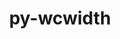 ---
title: "py-wcwidth"
layout: cache
categories: [package, develop]
meta: {"compilers": ["gcc@=11.1.0", "gcc@=11.4.0", "gcc@=7.5.0", "gcc@=9.4.0", "oneapi@=2024.2.1"], "num_specs": 43, "num_specs_by_stack": {"data-vis-sdk": 5, "e4s": 7, "e4s-neoverse-v2": 6, "e4s-neoverse_v1": 2, "e4s-oneapi": 16, "e4s-power": 2, "radiuss": 5, "root": 43}, "oss": ["ubuntu18.04", "ubuntu20.04", "ubuntu22.04"], "platforms": ["linux"], "stacks": ["data-vis-sdk", "e4s", "e4s-neoverse-v2", "e4s-neoverse_v1", "e4s-oneapi", "e4s-power", "radiuss", "root"], "targets": ["neoverse_v1", "neoverse_v2", "ppc64le", "x86_64_v3"], "versions": ["0.2.7"]}
spec_details: [{"compiler": "oneapi@=2024.2.1", "hash": "2ev6jwas5vwefqrzvlql6bbcq5z3kppq", "os": "ubuntu22.04", "platform": "linux", "size": "-", "stacks": ["e4s-oneapi", "root"], "target": "x86_64_v3", "variants": ["build_system=python_pip"], "versions": ["0.2.7"]}, {"compiler": "oneapi@=2024.2.1", "hash": "2ndqzdlsi42smohoos5lxzr5bxi5uuzh", "os": "ubuntu22.04", "platform": "linux", "size": "-", "stacks": ["e4s-oneapi", "root"], "target": "x86_64_v3", "variants": ["build_system=python_pip"], "versions": ["0.2.7"]}, {"compiler": "gcc@=11.1.0", "hash": "5ogx7hyxvm3po4gade2r4yzouiv6ltto", "os": "ubuntu20.04", "platform": "linux", "size": "-", "stacks": ["data-vis-sdk", "root"], "target": "x86_64_v3", "variants": ["build_system=python_pip"], "versions": ["0.2.7"]}, {"compiler": "gcc@=11.4.0", "hash": "5wvj3dyj6zfciojgwsjmrqkau6ygnwha", "os": "ubuntu22.04", "platform": "linux", "size": "-", "stacks": ["e4s", "root"], "target": "x86_64_v3", "variants": ["build_system=python_pip"], "versions": ["0.2.7"]}, {"compiler": "gcc@=9.4.0", "hash": "7piun2lvdkg7z6jq4usydrxm77a7fevy", "os": "ubuntu20.04", "platform": "linux", "size": "-", "stacks": ["e4s-power", "root"], "target": "ppc64le", "variants": ["build_system=python_pip"], "versions": ["0.2.7"]}, {"compiler": "gcc@=11.4.0", "hash": "bnn2h7zj5xnwjgynx4inmummrrf4ehhg", "os": "ubuntu22.04", "platform": "linux", "size": "-", "stacks": ["e4s-neoverse-v2", "root"], "target": "neoverse_v2", "variants": ["build_system=python_pip"], "versions": ["0.2.7"]}, {"compiler": "oneapi@=2024.2.1", "hash": "cyjvssybh34mmjlsmh7sn6lyacbeccge", "os": "ubuntu22.04", "platform": "linux", "size": "-", "stacks": ["e4s-oneapi", "root"], "target": "x86_64_v3", "variants": ["build_system=python_pip"], "versions": ["0.2.7"]}, {"compiler": "gcc@=11.1.0", "hash": "diw2sroa7qbffn7mfmxfwt46nzdl6dey", "os": "ubuntu20.04", "platform": "linux", "size": "-", "stacks": ["data-vis-sdk", "root"], "target": "x86_64_v3", "variants": ["build_system=python_pip"], "versions": ["0.2.7"]}, {"compiler": "oneapi@=2024.2.1", "hash": "dzbvkxeu6vudmq2zrk32kn6jye36adrx", "os": "ubuntu22.04", "platform": "linux", "size": "-", "stacks": ["e4s-oneapi", "root"], "target": "x86_64_v3", "variants": ["build_system=python_pip"], "versions": ["0.2.7"]}, {"compiler": "gcc@=11.4.0", "hash": "ecye3jxgdohvbw6g7lborv5n4p4kxgge", "os": "ubuntu22.04", "platform": "linux", "size": "-", "stacks": ["e4s", "root"], "target": "x86_64_v3", "variants": ["build_system=python_pip"], "versions": ["0.2.7"]}, {"compiler": "oneapi@=2024.2.1", "hash": "egavfgk7zk4jrqgyufheixbz7bxw7cdk", "os": "ubuntu22.04", "platform": "linux", "size": "-", "stacks": ["e4s-oneapi", "root"], "target": "x86_64_v3", "variants": ["build_system=python_pip"], "versions": ["0.2.7"]}, {"compiler": "gcc@=9.4.0", "hash": "ezdpjzme3ov2ccsxfkvkmo3pa2spmya2", "os": "ubuntu20.04", "platform": "linux", "size": "-", "stacks": ["e4s-power", "root"], "target": "ppc64le", "variants": ["build_system=python_pip"], "versions": ["0.2.7"]}, {"compiler": "gcc@=11.1.0", "hash": "ezfipo7d5wdqe5j5b5fndn5ea3ee5gdm", "os": "ubuntu20.04", "platform": "linux", "size": "-", "stacks": ["data-vis-sdk", "root"], "target": "x86_64_v3", "variants": ["build_system=python_pip"], "versions": ["0.2.7"]}, {"compiler": "gcc@=7.5.0", "hash": "fpp4hbapucpft3aa3zmqtvuxy27yw6zx", "os": "ubuntu18.04", "platform": "linux", "size": "-", "stacks": ["radiuss", "root"], "target": "x86_64_v3", "variants": ["build_system=python_pip"], "versions": ["0.2.7"]}, {"compiler": "gcc@=11.4.0", "hash": "h64zlitsmchkx7yn2l565tlejkpnu7ez", "os": "ubuntu22.04", "platform": "linux", "size": "-", "stacks": ["e4s", "root"], "target": "x86_64_v3", "variants": ["build_system=python_pip"], "versions": ["0.2.7"]}, {"compiler": "oneapi@=2024.2.1", "hash": "hhwd6h6mitpo6kzc3bej2akb4kqq2gk7", "os": "ubuntu22.04", "platform": "linux", "size": "-", "stacks": ["e4s-oneapi", "root"], "target": "x86_64_v3", "variants": ["build_system=python_pip"], "versions": ["0.2.7"]}, {"compiler": "gcc@=7.5.0", "hash": "hn6ndblg4uevs7dgs4gd2sozcmnajsv5", "os": "ubuntu18.04", "platform": "linux", "size": "-", "stacks": ["radiuss", "root"], "target": "x86_64_v3", "variants": ["build_system=python_pip"], "versions": ["0.2.7"]}, {"compiler": "gcc@=11.4.0", "hash": "kvh2fle4yh4zzvhjkmvpi3nfgokhk2ik", "os": "ubuntu22.04", "platform": "linux", "size": "-", "stacks": ["e4s-neoverse-v2", "root"], "target": "neoverse_v2", "variants": ["build_system=python_pip"], "versions": ["0.2.7"]}, {"compiler": "gcc@=11.4.0", "hash": "lylze3gfcdxaachra2dohurezez65zgw", "os": "ubuntu22.04", "platform": "linux", "size": "-", "stacks": ["e4s-neoverse-v2", "root"], "target": "neoverse_v2", "variants": ["build_system=python_pip"], "versions": ["0.2.7"]}, {"compiler": "gcc@=11.4.0", "hash": "msaxhkotwktjqgvzgg36fp3iawu655w5", "os": "ubuntu22.04", "platform": "linux", "size": "-", "stacks": ["e4s", "root"], "target": "x86_64_v3", "variants": ["build_system=python_pip"], "versions": ["0.2.7"]}, {"compiler": "oneapi@=2024.2.1", "hash": "p65pgtrtzpnnm5zq4kfbr3qq7hyl5c34", "os": "ubuntu22.04", "platform": "linux", "size": "-", "stacks": ["e4s-oneapi", "root"], "target": "x86_64_v3", "variants": ["build_system=python_pip"], "versions": ["0.2.7"]}, {"compiler": "gcc@=11.4.0", "hash": "p7gcikwt6ykhd7npkcz7xre2e4aj33vv", "os": "ubuntu22.04", "platform": "linux", "size": "-", "stacks": ["e4s-neoverse_v1", "root"], "target": "neoverse_v1", "variants": ["build_system=python_pip"], "versions": ["0.2.7"]}, {"compiler": "gcc@=11.4.0", "hash": "par6syznedtzmlhyfoxtppfduucu573e", "os": "ubuntu22.04", "platform": "linux", "size": "-", "stacks": ["e4s-neoverse-v2", "root"], "target": "neoverse_v2", "variants": ["build_system=python_pip"], "versions": ["0.2.7"]}, {"compiler": "oneapi@=2024.2.1", "hash": "ppkelyz6vdkydju5oa4stc4oikjhjsdi", "os": "ubuntu22.04", "platform": "linux", "size": "-", "stacks": ["e4s-oneapi", "root"], "target": "x86_64_v3", "variants": ["build_system=python_pip"], "versions": ["0.2.7"]}, {"compiler": "oneapi@=2024.2.1", "hash": "pvcrj7r2krx2qq6vmd6ti2ribh6tfd6h", "os": "ubuntu22.04", "platform": "linux", "size": "-", "stacks": ["e4s-oneapi", "root"], "target": "x86_64_v3", "variants": ["build_system=python_pip"], "versions": ["0.2.7"]}, {"compiler": "oneapi@=2024.2.1", "hash": "px5y3rpv6rqfdtrinij7oo4jpsj4wa36", "os": "ubuntu22.04", "platform": "linux", "size": "-", "stacks": ["e4s-oneapi", "root"], "target": "x86_64_v3", "variants": ["build_system=python_pip"], "versions": ["0.2.7"]}, {"compiler": "oneapi@=2024.2.1", "hash": "pxjwi3zo4focfw72e7v5d2xx7p55hvjq", "os": "ubuntu22.04", "platform": "linux", "size": "-", "stacks": ["e4s-oneapi", "root"], "target": "x86_64_v3", "variants": ["build_system=python_pip"], "versions": ["0.2.7"]}, {"compiler": "oneapi@=2024.2.1", "hash": "q3k2bj756uehekebx56epvss2rc2rubp", "os": "ubuntu22.04", "platform": "linux", "size": "-", "stacks": ["e4s-oneapi", "root"], "target": "x86_64_v3", "variants": ["build_system=python_pip"], "versions": ["0.2.7"]}, {"compiler": "oneapi@=2024.2.1", "hash": "rp5jwd7cgeb654ascdncw27wu6kiyz73", "os": "ubuntu22.04", "platform": "linux", "size": "-", "stacks": ["e4s-oneapi", "root"], "target": "x86_64_v3", "variants": ["build_system=python_pip"], "versions": ["0.2.7"]}, {"compiler": "gcc@=11.4.0", "hash": "rzdfeygtb7eob3gfsstcirqrfy4xyr6t", "os": "ubuntu22.04", "platform": "linux", "size": "-", "stacks": ["e4s-neoverse-v2", "root"], "target": "neoverse_v2", "variants": ["build_system=python_pip"], "versions": ["0.2.7"]}, {"compiler": "gcc@=11.4.0", "hash": "sm4fnsqqylxrz5plqtwqz2y5gpxrecgf", "os": "ubuntu22.04", "platform": "linux", "size": "-", "stacks": ["e4s", "root"], "target": "x86_64_v3", "variants": ["build_system=python_pip"], "versions": ["0.2.7"]}, {"compiler": "gcc@=11.4.0", "hash": "t3knabexvhpunyhs7jnpvrgz6orzlx7j", "os": "ubuntu22.04", "platform": "linux", "size": "-", "stacks": ["e4s-neoverse_v1", "root"], "target": "neoverse_v1", "variants": ["build_system=python_pip"], "versions": ["0.2.7"]}, {"compiler": "gcc@=11.4.0", "hash": "tsi4wgvkf7t7vtcjezdiq6julm767ok4", "os": "ubuntu22.04", "platform": "linux", "size": "-", "stacks": ["e4s", "root"], "target": "x86_64_v3", "variants": ["build_system=python_pip"], "versions": ["0.2.7"]}, {"compiler": "gcc@=11.1.0", "hash": "uuwiodablamfjfksba7zyip5c264rmwg", "os": "ubuntu20.04", "platform": "linux", "size": "-", "stacks": ["data-vis-sdk", "root"], "target": "x86_64_v3", "variants": ["build_system=python_pip"], "versions": ["0.2.7"]}, {"compiler": "oneapi@=2024.2.1", "hash": "wxgyo5zu5qawyu2z3otsumizyzquehb2", "os": "ubuntu22.04", "platform": "linux", "size": "-", "stacks": ["e4s-oneapi", "root"], "target": "x86_64_v3", "variants": ["build_system=python_pip"], "versions": ["0.2.7"]}, {"compiler": "oneapi@=2024.2.1", "hash": "wyx2nxh4rn6id5zvfmxjyym5tdecqlyq", "os": "ubuntu22.04", "platform": "linux", "size": "-", "stacks": ["e4s-oneapi", "root"], "target": "x86_64_v3", "variants": ["build_system=python_pip"], "versions": ["0.2.7"]}, {"compiler": "gcc@=7.5.0", "hash": "xpugf5jrgfflgqos4zu7ynqnsbiamwgn", "os": "ubuntu18.04", "platform": "linux", "size": "-", "stacks": ["radiuss", "root"], "target": "x86_64_v3", "variants": ["build_system=python_pip"], "versions": ["0.2.7"]}, {"compiler": "gcc@=7.5.0", "hash": "xstmx5zibf3buqjt432k2ng3ense2zzp", "os": "ubuntu18.04", "platform": "linux", "size": "-", "stacks": ["radiuss", "root"], "target": "x86_64_v3", "variants": ["build_system=python_pip"], "versions": ["0.2.7"]}, {"compiler": "gcc@=7.5.0", "hash": "xtlp6ein6hp4spav7hu32gx53ybsna6x", "os": "ubuntu18.04", "platform": "linux", "size": "-", "stacks": ["radiuss", "root"], "target": "x86_64_v3", "variants": ["build_system=python_pip"], "versions": ["0.2.7"]}, {"compiler": "gcc@=11.4.0", "hash": "xz3hfd2ctisyup72hdq4dr46soi32gyv", "os": "ubuntu22.04", "platform": "linux", "size": "-", "stacks": ["e4s", "root"], "target": "x86_64_v3", "variants": ["build_system=python_pip"], "versions": ["0.2.7"]}, {"compiler": "gcc@=11.1.0", "hash": "yb7irtek5tnjyeimmykgmia7yegzial4", "os": "ubuntu20.04", "platform": "linux", "size": "-", "stacks": ["data-vis-sdk", "root"], "target": "x86_64_v3", "variants": ["build_system=python_pip"], "versions": ["0.2.7"]}, {"compiler": "gcc@=11.4.0", "hash": "yqrubgxaqialeeu3rnpgbelw5qemqs2d", "os": "ubuntu22.04", "platform": "linux", "size": "-", "stacks": ["e4s-neoverse-v2", "root"], "target": "neoverse_v2", "variants": ["build_system=python_pip"], "versions": ["0.2.7"]}, {"compiler": "oneapi@=2024.2.1", "hash": "z25o7r63j4ydxozecvazuk6jjoywf3yz", "os": "ubuntu22.04", "platform": "linux", "size": "-", "stacks": ["e4s-oneapi", "root"], "target": "x86_64_v3", "variants": ["build_system=python_pip"], "versions": ["0.2.7"]}]
---